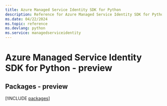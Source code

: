 ```yaml
---
title: Azure Managed Service Identity SDK for Python
description: Reference for Azure Managed Service Identity SDK for Python
ms.date: 04/22/2024
ms.topic: reference
ms.devlang: python
ms.service: managedserviceidentity
---
```

# Azure Managed Service Identity SDK for Python - preview
## Packages - preview
[!INCLUDE [packages](managed-service-identity-index.md)]